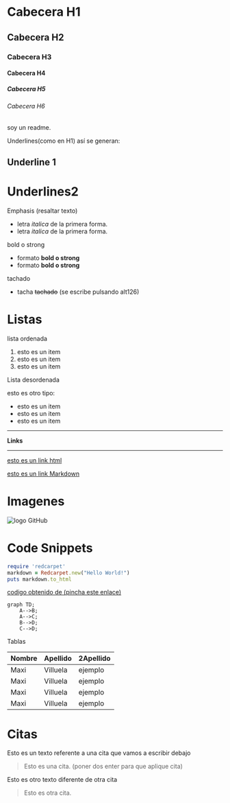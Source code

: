 # Cabecera H1
## Cabecera H2
### Cabecera H3
#### Cabecera H4
##### Cabecera H5
###### Cabecera H6

soy un readme.

Underlines(como en H1) así se generan:

Underline 1
-----------------------------------------

Underlines2
===============================================

Emphasis (resaltar texto)

- letra *italica* de la primera forma. 
- letra _italica_ de la primera forma.

bold o strong

- formato **bold o strong**
- formato __bold o strong__

tachado 
- tacha ~~tachado~~ (se escribe pulsando alt126)

Listas
================================================
lista ordenada

1. esto es un item
1. esto es un item
1. esto es un item

Lista desordenada

esto es otro tipo:
 
- esto es un item
- esto es un item
- esto es un item
----------------------------

__Links__

-----------------------------------------------------
<a href="http://google.com"> esto es un link html </a>

[esto es un link Markdown](http://www.google.com) 


Imagenes
====================
![logo GitHub](https://1000logos.net/wp-content/uploads/2018/08/GitHub-cat-logo.jpg)


# Code Snippets
 ```ruby
require 'redcarpet'
markdown = Redcarpet.new("Hello World!")
puts markdown.to_html
```

[codigo obtenido de (pincha este enlace)](https://docs.github.com/es/get-started/writing-on-github/working-with-advanced-formatting/creating-and-highlighting-code-blocks)

```mermaid
graph TD;
    A-->B;
    A-->C;
    B-->D;
    C-->D;
```

Tablas

| Nombre | Apellido | 2Apellido |
| ------ | -------- | --------- |
| Maxi   | Villuela | ejemplo   |
| Maxi   | Villuela | ejemplo   |
| Maxi   | Villuela | ejemplo   |
| Maxi   | Villuela | ejemplo   |


# Citas

Esto es un texto referente a una cita que vamos a escribir debajo
> Esto es una cita. (poner dos enter para que aplique cita)

Esto es otro texto diferente de otra cita
> Esto es otra cita.

